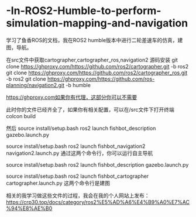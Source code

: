 # -In-ROS2-Humble-to-perform-simulation-mapping-and-navigation
学习了鱼香ROS的文档，我在ROS2 humble版本中进行二轮差速车的仿真，建图，导航。
  
在src文件中获取cartographer,cartographer_ros,navigation2
源码安装
git clone https://ghproxy.com/https://github.com/ros2/cartographer.git -b ros2
git clone https://ghproxy.com/https://github.com/ros2/cartographer_ros.git -b ros2
git clone https://ghproxy.com/https://github.com/ros-planning/navigation2.git -b humble
  
https://ghproxy.com如果你有代理，这部分你可以不需要

此时你的文件已经齐全了，如果你有相关配置，可以在/src文件下打开终端
colcon build

然后
source install/setup.bash
ros2 launch fishbot_description gazebo.launch.py

source install/setup.bash
ros2 launch fishbot_navigation2 navigation2.launch.py
通过这两个命令行，你可以运行自主导航

source install/setup.bash
ros2 launch fishbot_description gazebo.launch.py

source install/setup.bash 
ros2 launch fishbot_cartographer cartographer.launch.py
这两个命令行是建图

相关的我学习做这些文件的过程，我会在我的个人网站上发布：https://crp30.top/docs/category/ros2%E5%AD%A6%E4%B9%A0%E7%AC%94%E8%AE%B0
